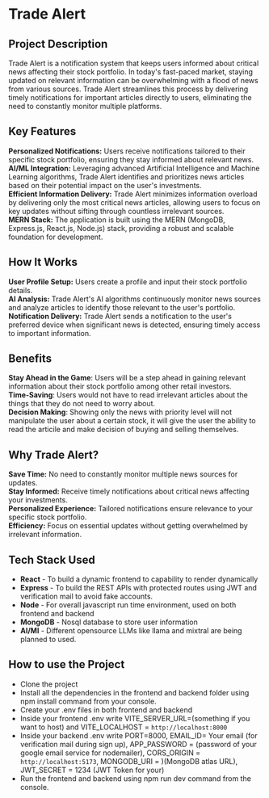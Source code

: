 # Trade Alert

## Project Description

Trade Alert is a notification system that keeps users informed about critical news affecting their stock portfolio. In today's fast-paced market, staying updated on relevant information can be overwhelming with a flood of news from various sources. Trade Alert streamlines this process by delivering timely notifications for important articles directly to users, eliminating the need to constantly monitor multiple platforms.

## Key Features

**Personalized Notifications:** Users receive notifications tailored to their specific stock portfolio, ensuring they stay informed about relevant news.<br>
**AI/ML Integration:** Leveraging advanced Artificial Intelligence and Machine Learning algorithms, Trade Alert identifies and prioritizes news articles based on their potential impact on the user's investments.<br>
**Efficient Information Delivery:** Trade Alert minimizes information overload by delivering only the most critical news articles, allowing users to focus on key updates without sifting through countless irrelevant sources.<br>
**MERN Stack:** The application is built using the MERN (MongoDB, Express.js, React.js, Node.js) stack, providing a robust and scalable foundation for development.

## How It Works

**User Profile Setup:** Users create a profile and input their stock portfolio details.<br>
**AI Analysis:** Trade Alert's AI algorithms continuously monitor news sources and analyze articles to identify those relevant to the user's portfolio.<br>
**Notification Delivery:** Trade Alert sends a notification to the user's preferred device when significant news is detected, ensuring timely access to important information.

## Benefits

**Stay Ahead in the Game**: Users will be a step ahead in gaining relevant information about their stock portfolio among other retail investors.<br>
**Time-Saving**: Users would not have to read irrelevant articles about the things that they do not need to worry about.<br>
**Decision Making**: Showing only the news with priority level will not manipulate the user about a certain stock, it will give the user the ability to read the articile and make decision of buying and selling themselves.

## Why Trade Alert?

**Save Time:** No need to constantly monitor multiple news sources for updates.<br>
**Stay Informed:** Receive timely notifications about critical news affecting your investments.<br>
**Personalized Experience:** Tailored notifications ensure relevance to your specific stock portfolio.<br>
**Efficiency:** Focus on essential updates without getting overwhelmed by irrelevant information.

## Tech Stack Used

- **React** - To build a dynamic frontend to capability to render dynamically<br>
- **Express** - To build the REST APIs with protected routes using JWT and verification mail to avoid fake accounts.<br>
- **Node** - For overall javascript run time environment, used on both frontend and backend<br>
- **MongoDB** - Nosql database to store user information<br>
- **AI/Ml** - Different opensource LLMs like llama and mixtral are being planned to used.  

## How to use the Project

- Clone the project
- Install all the dependencies in the frontend and backend folder using npm install command from your console.
- Create your .env files in both frontend and backend
- Inside your frontend .env write VITE_SERVER_URL=(something if you want to host) and VITE_LOCALHOST = `http://localhost:8000`
- Inside your backend .env write PORT=8000, EMAIL_ID= Your email (for verification mail during sign up), APP_PASSWORD = (password of your google email service for nodemailer), CORS_ORIGIN = `http://localhost:5173`, MONGODB_URI = )(MongoDB atlas URL), JWT_SECRET = 1234 (JWT Token for your)
- Run the frontend and backend using npm run dev command from the console.
